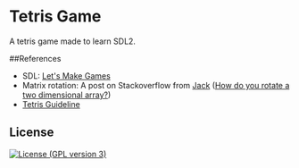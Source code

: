 # Tetris Game

A tetris game made to learn SDL2.

##References
* SDL: [Let's Make Games](https://www.youtube.com/channel/UCAM9ZPgEIdeHAsmG50wqL1g)
* Matrix rotation: A post on Stackoverflow from [Jack](https://stackoverflow.com/users/828547/jack) ([How do you rotate a two dimensional array?](https://stackoverflow.com/a/35438327))
* [Tetris Guideline](https://tetris.wiki/Tetris_Guideline)


## License

[![License (GPL version 3)](https://img.shields.io/badge/License-GNU%20GPL%20version%203%20-yellow.svg)](http://opensource.org/licenses/GPL-3.0)